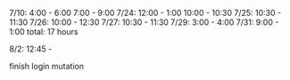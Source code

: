 7/10: 4:00 - 6:00  7:00 - 9:00
7/24: 12:00 - 1:00 10:00 - 10:30
7/25: 10:30 - 11:30
7/26: 10:00 - 12:30 
7/27: 10:30 - 11:30
7/29: 3:00 - 4:00
7/31: 9:00 - 1:00
total: 17 hours

8/2: 12:45 - 

finish login mutation